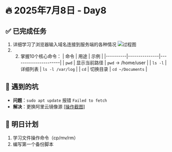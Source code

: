 # 🔥 2025年7月8日 - Day8 
## ✅ 已完成任务
1. 详细学习了浏览器输入域名连接到服务端的各种情况 ![过程图]()
2. 2. 掌握10个核心命令：
   | 命令      | 用途           | 示例                 |
   |----------|---------------|----------------------|
   | `pwd`    | 显示当前路径    | `pwd` → /home/user  |
   | `ls -l`  | 详细列表        | `ls -l /var/log`    |
   | `cd`     | 切换目录        | `cd ~/Documents`    |

## 🐞 遇到的坑
- **问题**：`sudo apt update` 报错 `Failed to fetch`
- **解决**：更换阿里云镜像源 [[操作截图]](screenshot/apt-error-fix.png)

## 📌 明日计划
1. 学习文件操作命令（cp/mv/rm）
2. 编写第一个备份脚本
